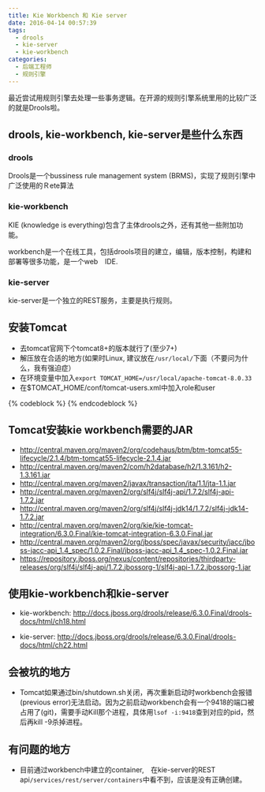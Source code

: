 ```yaml
---
title: Kie Workbench 和 Kie server
date: 2016-04-14 00:57:39
tags:
  - drools
  - kie-server
  - kie-workbench
categories:
  - 后端工程师
  - 规则引擎
---
```

最近尝试用规则引擎去处理一些事务逻辑。在开源的规则引擎系统里用的比较广泛的就是Drools啦。

## drools, kie-workbench, kie-server是些什么东西

### drools

Drools是一个bussiness rule management system (BRMS)，实现了规则引擎中广泛使用的Ｒete算法

### kie-workbench

KIE (knowledge is everything)包含了主体drools之外，还有其他一些附加功能。

workbench是一个在线工具，包括drools项目的建立，编辑，版本控制，构建和部署等很多功能，是一个web　IDE.

### kie-server

kie-server是一个独立的REST服务，主要是执行规则。

## 安装Tomcat
* 去tomcat官网下个tomcat8+的版本就行了(至少7+)
* 解压放在合适的地方(如果时Linux, 建议放在`/usr/local/`下面（不要问为什么，我有强迫症）
* 在环境变量中加入`export TOMCAT_HOME=/usr/local/apache-tomcat-8.0.33`
* 在$TOMCAT_HOME/conf/tomcat-users.xml中加入role和user

{% codeblock %}
  <role rolename="tomcat"/>
  <role rolename="manager-gui"/>
  <role rolename="manager-script"/>
  <role rolename="manager-jmx"/>
  <role rolename="manager-status"/>
  <role rolename="admin"/>
  <role rolename="kie-server"/>
  <user username="tomcat" password="tomcat" roles="tomcat,manager-gui,manager-script,manager-jmx,manager-status,admin,kie-server"/>
{% endcodeblock %}

## Tomcat安装kie workbench需要的JAR
* http://central.maven.org/maven2/org/codehaus/btm/btm-tomcat55-lifecycle/2.1.4/btm-tomcat55-lifecycle-2.1.4.jar
* http://central.maven.org/maven2/com/h2database/h2/1.3.161/h2-1.3.161.jar
* http://central.maven.org/maven2/javax/transaction/jta/1.1/jta-1.1.jar
* http://central.maven.org/maven2/org/slf4j/slf4j-api/1.7.2/slf4j-api-1.7.2.jar
* http://central.maven.org/maven2/org/slf4j/slf4j-jdk14/1.7.2/slf4j-jdk14-1.7.2.jar
* http://central.maven.org/maven2/org/kie/kie-tomcat-integration/6.3.0.Final/kie-tomcat-integration-6.3.0.Final.jar
* http://central.maven.org/maven2/org/jboss/spec/javax/security/jacc/jboss-jacc-api_1.4_spec/1.0.2.Final/jboss-jacc-api_1.4_spec-1.0.2.Final.jar
* https://repository.jboss.org/nexus/content/repositories/thirdparty-releases/org/slf4j/slf4j-api/1.7.2.jbossorg-1/slf4j-api-1.7.2.jbossorg-1.jar

## 使用kie-workbench和kie-server

* kie-workbench: http://docs.jboss.org/drools/release/6.3.0.Final/drools-docs/html/ch18.html

* kie-server: http://docs.jboss.org/drools/release/6.3.0.Final/drools-docs/html/ch22.html

## 会被坑的地方
* Tomcat如果通过bin/shutdown.sh关闭，再次重新启动时workbench会报错(previous error)无法启动。因为之前启动workbench会有一个9418的端口被占用了(git)，需要手动Kill那个进程，具体用`lsof -i:9418`查到对应的pid，然后再kill -9杀掉进程。

## 有问题的地方
* 目前通过workbench中建立的container,　在kie-server的REST api`/services/rest/server/containers`中看不到，应该是没有正确创建。